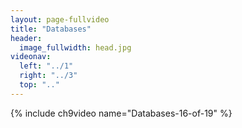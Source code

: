 ```yaml
---
layout: page-fullvideo
title: "Databases"
header:
  image_fullwidth: head.jpg
videonav:
  left: "../1"
  right: "../3"
  top: ".."
---
```


{% include ch9video name="Databases-16-of-19" %}
